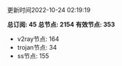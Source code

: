 更新时间2022-10-24 02:19:19

**总订阅: 45**
**总节点: 2154**
**有效节点: 353**
- v2ray节点: 164
- trojan节点: 34
- ss节点: 155
